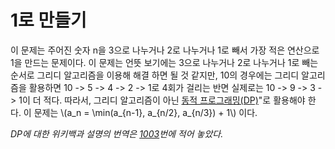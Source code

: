 # 1로 만들기
이 문제는 주어진 숫자 n을 3으로 나누거나 2로 나누거나 1로 빼서 가장 적은 연산으로 1을 만드는 문제이다. 이 문제는 언뜻 보기에는 3으로 나누거나 2로 나누거나 1로 빼는 순서로 그리디 알고리즘을 이용해 해결 하면 될 것 같지만, 10의 경우에는 그리디 알고리즘을 활용하면 10 -> 5 -> 4 -> 2 -> 1로 4회가 걸리는 반면 실제로는 10 -> 9 -> 3 -> 1이 더 적다. 따라서, 그리디 알고리즘이 아닌 [동적 프로그래밍(DP)](https://en.wikipedia.org/wiki/Dynamic_programming)"로 활용해야 한다. 이 문제는 \\(a_n = \min(a_{n-1}, a_{n/2}, a_{n/3}) + 1\\) 이다.

*DP에 대한 위키백과 설명의 번역은 [1003](https://leeminseo0923.github.io/page/review.html?1003)번에 적어 놓았다.*